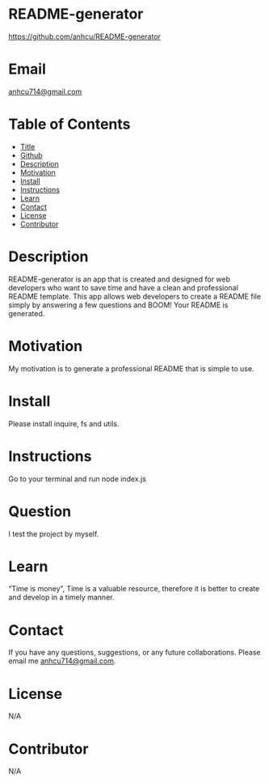 
  # README-generator
  https://github.com/anhcu/README-generator

  # Email
  anhcu714@gmail.com

  # Table of Contents
  * [Title](#Title)
  * [Github](#Github)
  * [Description](#Description)
  * [Motivation](#Motivation)
  * [Install](#Install)
  * [Instructions](#Instructions)
  * [Learn](#Learn)
  * [Contact](#Contact)
  * [License](#License)
  * [Contributor](#Contributor)


  # Description
  README-generator is an app that is created and designed for web developers who want to save time and have a clean and professional README template.  This app allows web developers to create a README file simply by answering a few questions and BOOM! Your README is generated.

  # Motivation
  My motivation is to generate a professional README that is simple to use.

  # Install
  Please install inquire, fs and utils.

  # Instructions
  Go to your terminal and run node index.js

  # Question
  I test the project by myself.

  # Learn
  “Time is money”, Time is a valuable resource, therefore it is better to create and develop in a timely manner. 

  # Contact
  If you have any questions, suggestions, or any future collaborations. Please email me anhcu714@gmail.com. 

  # License
  N/A

  # Contributor
  N/A

